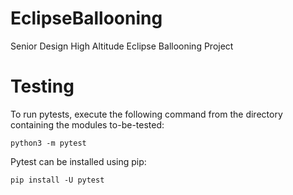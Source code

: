 # EclipseBallooning
Senior Design High Altitude Eclipse Ballooning Project

# Testing
To run pytests, execute the following command from the
directory containing the modules to-be-tested:
```
python3 -m pytest
```

Pytest can be installed using pip:
```
pip install -U pytest
```
